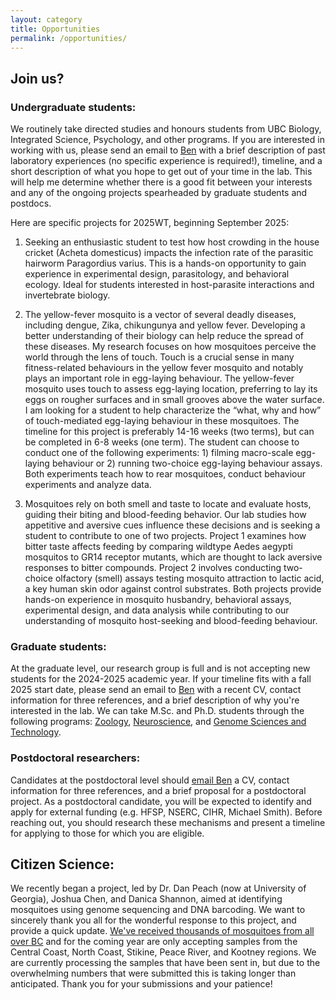 ```yaml
---
layout: category
title: Opportunities
permalink: /opportunities/
---
```


## Join us?

### Undergraduate students:
We routinely take directed studies and honours students from UBC Biology, Integrated Science, Psychology, and other programs. If you are interested in working with us, please send an email to [Ben](mailto:ben.matthews@zoology.ubc.ca) with a brief description of past laboratory experiences (no specific experience is required!), timeline, and a short description of what you hope to get out of your time in the lab. This will help me determine whether there is a good fit between your interests and any of the ongoing projects spearheaded by graduate students and postdocs.

Here are specific projects for 2025WT, beginning September 2025:

1) Seeking an enthusiastic student to test how host crowding in the house cricket (Acheta domesticus) impacts the infection rate of the parasitic hairworm Paragordius varius. This is a hands-on opportunity to gain experience in experimental design, parasitology, and behavioral ecology. Ideal for students interested in host-parasite interactions and invertebrate biology.

2) The yellow-fever mosquito is a vector of several deadly diseases, including dengue, Zika, chikungunya and yellow fever. Developing a better understanding of their biology can help reduce the spread of these diseases. My research focuses on how mosquitoes perceive the world through the lens of touch. Touch is a crucial sense in many fitness-related behaviours in the yellow fever mosquito and notably plays an important role in egg-laying behaviour. The yellow-fever mosquito uses touch to assess egg-laying location, preferring to lay its eggs on rougher surfaces and in small grooves above the water surface.
I am looking for a student to help characterize the “what, why and how” of touch-mediated egg-laying behaviour in these mosquitoes. The timeline for this project is preferably 14-16 weeks (two terms), but can be completed in 6-8 weeks (one term). The student can choose to conduct one of the following experiments: 1) filming macro-scale egg-laying behaviour or 2) running two-choice egg-laying behaviour assays. Both experiments teach how to rear mosquitoes, conduct behaviour experiments and analyze data.

3) Mosquitoes rely on both smell and taste to locate and evaluate hosts, guiding their biting and blood-feeding behavior. Our lab studies how appetitive and aversive cues influence these decisions and is seeking a student to contribute to one of two projects. Project 1 examines how bitter taste affects feeding by comparing wildtype Aedes aegypti mosquitos to GR14 receptor mutants, which are thought to lack aversive responses to bitter compounds. Project 2 involves conducting two-choice olfactory (smell) assays testing mosquito attraction to lactic acid, a key human skin odor against control substrates. Both projects provide hands-on experience in mosquito husbandry, behavioral assays, experimental design, and data analysis while contributing to our understanding of mosquito host-seeking and blood-feeding behaviour.

### Graduate students:

At the graduate level, our research group is full and is not accepting new students for the 2024-2025 academic year. If your timeline fits with a fall 2025 start date, please send an email to [Ben](mailto:ben.matthews@zoology.ubc.ca) with a recent CV, contact information for three references, and a brief description of why you're interested in the lab. We can take M.Sc. and Ph.D. students through the following programs: [Zoology](https://zoology.ubc.ca/graduate-program/prospective-students), [Neuroscience](https://neuroscience.ubc.ca/), and [Genome Sciences and Technology](https://www.msl.ubc.ca/join-us/#gsat).

### Postdoctoral researchers: 
Candidates at the postdoctoral level should [email Ben](mailto:ben.matthews@zoology.ubc.ca) a CV, contact information for three references, and a brief proposal for a postdoctoral project. As a postdoctoral candidate, you will be expected to identify and apply for external funding (e.g. HFSP, NSERC, CIHR, Michael Smith). Before reaching out, you should research these mechanisms and present a timeline for applying to those for which you are eligible.

## Citizen Science:
We recently began a project, led by Dr. Dan Peach (now at University of Georgia), Joshua Chen, and Danica Shannon, aimed at identifying mosquitoes using genome sequencing and DNA barcoding. We want to sincerely thank you all for the wonderful response to this project, and provide a quick update. [We've received thousands of mosquitoes from all over BC](http://mosquitolab.zoology.ubc.ca/assets/whatbitme/) and for the coming year are only accepting samples from the Central Coast, North Coast, Stikine, Peace River, and Kootney regions. We are currently processing the samples that have been sent in, but due to the overwhelming numbers that were submitted this is taking longer than anticipated. Thank you for your submissions and your patience!
